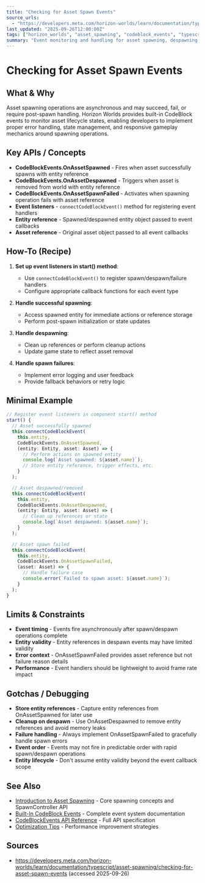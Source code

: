 ```yaml
---
title: "Checking for Asset Spawn Events"
source_urls:
  - "https://developers.meta.com/horizon-worlds/learn/documentation/typescript/asset-spawning/checking-for-asset-spawn-events"
last_updated: "2025-09-26T12:00:00Z"
tags: ["horizon_worlds", "asset_spawning", "codeblock_events", "typescript"]
summary: "Event monitoring and handling for asset spawning, despawning, and failure states using built-in CodeBlock events."
---
```


# Checking for Asset Spawn Events

## What & Why

Asset spawning operations are asynchronous and may succeed, fail, or require post-spawn handling. Horizon Worlds provides built-in CodeBlock events to monitor asset lifecycle states, enabling developers to implement proper error handling, state management, and responsive gameplay mechanics around spawning operations.

## Key APIs / Concepts

- **CodeBlockEvents.OnAssetSpawned** - Fires when asset successfully spawns with entity reference
- **CodeBlockEvents.OnAssetDespawned** - Triggers when asset is removed from world with entity reference  
- **CodeBlockEvents.OnAssetSpawnFailed** - Activates when spawning operation fails with asset reference
- **Event listeners** - `connectCodeBlockEvent()` method for registering event handlers
- **Entity reference** - Spawned/despawned entity object passed to event callbacks
- **Asset reference** - Original asset object passed to all event callbacks

## How-To (Recipe)

1. **Set up event listeners in start() method**:
   - Use `connectCodeBlockEvent()` to register spawn/despawn/failure handlers
   - Configure appropriate callback functions for each event type

2. **Handle successful spawning**:
   - Access spawned entity for immediate actions or reference storage
   - Perform post-spawn initialization or state updates

3. **Handle despawning**:
   - Clean up references or perform cleanup actions
   - Update game state to reflect asset removal

4. **Handle spawn failures**:
   - Implement error logging and user feedback
   - Provide fallback behaviors or retry logic

## Minimal Example

```typescript
// Register event listeners in component start() method
start() {
  // Asset successfully spawned
  this.connectCodeBlockEvent(
    this.entity,
    CodeBlockEvents.OnAssetSpawned,
    (entity: Entity, asset: Asset) => {
      // Perform actions on spawned entity
      console.log(`Asset spawned: ${asset.name}`);
      // Store entity reference, trigger effects, etc.
    }
  );

  // Asset despawned/removed
  this.connectCodeBlockEvent(
    this.entity,
    CodeBlockEvents.OnAssetDespawned,
    (entity: Entity, asset: Asset) => {
      // Clean up references or state
      console.log(`Asset despawned: ${asset.name}`);
    }
  );

  // Asset spawn failed
  this.connectCodeBlockEvent(
    this.entity,
    CodeBlockEvents.OnAssetSpawnFailed,
    (asset: Asset) => {
      // Handle failure case
      console.error(`Failed to spawn asset: ${asset.name}`);
    }
  );
}
```

## Limits & Constraints

- **Event timing** - Events fire asynchronously after spawn/despawn operations complete
- **Entity validity** - Entity references in despawn events may have limited validity
- **Error context** - OnAssetSpawnFailed provides asset reference but not failure reason details
- **Performance** - Event handlers should be lightweight to avoid frame rate impact

## Gotchas / Debugging

- **Store entity references** - Capture entity references from OnAssetSpawned for later use
- **Cleanup on despawn** - Use OnAssetDespawned to remove entity references and avoid memory leaks
- **Failure handling** - Always implement OnAssetSpawnFailed to gracefully handle spawn errors
- **Event order** - Events may not fire in predictable order with rapid spawn/despawn operations
- **Entity lifecycle** - Don't assume entity validity beyond the event callback scope

## See Also

- [Introduction to Asset Spawning](./asset-spawning-introduction.md) - Core spawning concepts and SpawnController API
- [Built-In CodeBlock Events](https://developers.meta.com/horizon-worlds/learn/documentation/typescript/events/codeblock-events#built-in-codeblock-event) - Complete event system documentation  
- [CodeBlockEvents API Reference](https://developers.meta.com/horizon-worlds/reference/2.0.0/core_codeblockevents) - Full API specification
- [Optimization Tips](./asset-spawning-optimization.md) - Performance improvement strategies

## Sources

- https://developers.meta.com/horizon-worlds/learn/documentation/typescript/asset-spawning/checking-for-asset-spawn-events (accessed 2025-09-26)